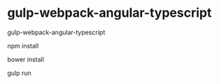 # gulp-webpack-angular-typescript
gulp-webpack-angular-typescript

npm install

bower install

gulp run
